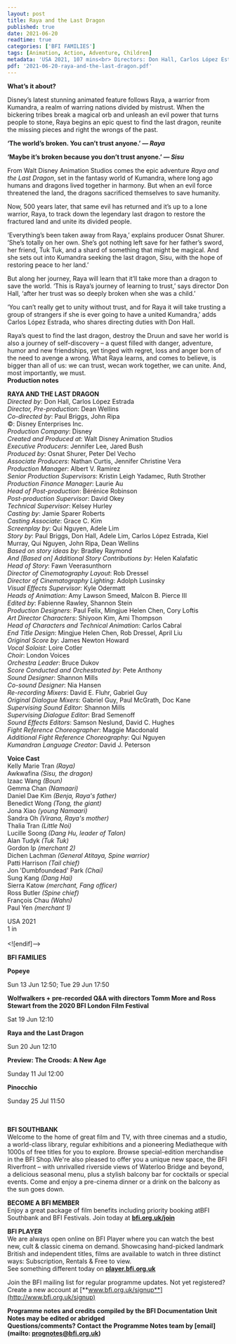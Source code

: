 ```yaml
---
layout: post
title: Raya and the Last Dragon
published: true
date: 2021-06-20
readtime: true
categories: ['BFI FAMILIES']
tags: [Animation, Action, Adventure, Children]
metadata: 'USA 2021, 107 mins<br> Directors: Don Hall, Carlos López Estrada'
pdf: '2021-06-20-raya-and-the-last-dragon.pdf'
---
```

**What’s it about?**

Disney’s latest stunning animated feature follows Raya, a warrior from Kumandra, a realm of warring nations divided by mistrust. When the bickering tribes break a magical orb and unleash an evil power that turns people to stone, Raya begins an epic quest to find the last dragon, reunite the missing pieces and right the wrongs of the past.<br>

**‘The world’s broken. You can’t trust anyone.’ _— Raya_**<br>

**‘Maybe it’s broken because you don’t trust anyone.’ _— Sisu_**<br>

From Walt Disney Animation Studios comes the epic adventure _Raya and the Last Dragon_, set in the fantasy world of Kumandra, where long ago  humans and dragons lived together in harmony. But when an evil force  threatened the land, the dragons sacrificed themselves to save humanity.

Now, 500 years later, that same evil has returned and it’s up to a lone warrior, Raya, to track down the legendary last dragon to restore the fractured land and unite its divided people.

‘Everything’s been taken away from Raya,’ explains producer Osnat Shurer. ‘She’s totally on her own. She’s got nothing left save for her father’s sword, her friend, Tuk Tuk, and a shard of something that might be magical. And she sets out into Kumandra seeking the last dragon, Sisu, with the hope of restoring peace to her land.’

But along her journey, Raya will learn that it’ll take more than a dragon to save the world. ‘This is Raya’s journey of learning to trust,’ says director Don Hall, ‘after her trust was so deeply broken when she was a child.’

‘You can’t really get to unity without trust, and for Raya it will take trusting a group of strangers if she is ever going to have a united Kumandra,’ adds Carlos López Estrada, who shares directing duties with Don Hall.

Raya’s quest to find the last dragon, destroy the Druun and save her world is also a journey of self-discovery – a quest filled with danger, adventure, humor and new friendships, yet tinged with regret, loss and anger born of the need to avenge a wrong. What Raya learns, and comes to believe, is bigger than all of us: we can trust, wecan work together, we can unite. And, most importantly, we must.<br>
**Production notes**<br>

**RAYA AND THE LAST DRAGON**<br>
_Directed by_: Don Hall, Carlos López Estrada  
_Director, Pre-production_: Dean Wellins  
_Co-directed by_: Paul Briggs, John Ripa  
©: Disney Enterprises Inc.  
_Production Company_: Disney  
_Created and Produced at_: Walt Disney Animation Studios  
_Executive Producers_: Jennifer Lee, Jared Bush  
_Produced by_: Osnat Shurer, Peter Del Vecho  
_Associate Producers_: Nathan Curtis, Jennifer Christine Vera  
_Production Manager_: Albert V. Ramirez  
_Senior Production Supervisors_: Kristin Leigh Yadamec, Ruth Strother  
_Production Finance Manager_: Laurie Au  
_Head of Post-production_: Bérénice Robinson  
_Post-production Supervisor_: David Okey  
_Technical Supervisor_: Kelsey Hurley  
_Casting by_: Jamie Sparer Roberts  
_Casting Associate_: Grace C. Kim  
_Screenplay by_: Qui Nguyen, Adele Lim  
_Story by_: Paul Briggs, Don Hall, Adele Lim, Carlos López Estrada, Kiel Murray, Qui Nguyen, John Ripa, Dean Wellins  
_Based on story ideas by_: Bradley Raymond  
_And [Based on] Additional Story Contributions by_: Helen Kalafatic  
_Head of Story_: Fawn Veerasunthorn  
_Director of Cinematography Layout_: Rob Dressel  
_Director of Cinematography Lighting_: Adolph Lusinsky  
_Visual Effects Supervisor_: Kyle Odermatt  
_Heads of Animation_: Amy Lawson Smeed, Malcon B. Pierce III  
_Edited by_: Fabienne Rawley, Shannon Stein  
_Production Designers_: Paul Felix, Mingjue Helen Chen, Cory Loftis  
_Art Director Characters_: Shiyoon Kim, Ami Thompson  
_Head of Characters and Technical Animation_: Carlos Cabral<br>
_End Title Design_: Mingjue Helen Chen, Rob Dressel, April Liu  
_Original Score by_: James Newton Howard  
_Vocal Soloist_: Loire Cotler  
_Choir_: London Voices  
_Orchestra Leader_: Bruce Dukov<br>
_Score Conducted and Orchestrated by_: Pete Anthony  
_Sound Designer_: Shannon Mills  
_Co-sound Designer_: Nia Hansen  
_Re-recording Mixers_: David E. Fluhr, Gabriel Guy  
_Original Dialogue Mixers_: Gabriel Guy, Paul McGrath, Doc Kane  
_Supervising Sound Editor_: Shannon Mills  
_Supervising Dialogue Editor_: Brad Semenoff  
_Sound Effects Editors_: Samson Neslund, David C. Hughes  
_Fight Reference Choreographer_: Maggie Macdonald  
_Additional Fight Reference Choreography_: Qui Nguyen  
_Kumandran Language Creator_: David J. Peterson

**Voice Cast**<br>
Kelly Marie Tran _(Raya)_  
Awkwafina _(Sisu, the dragon)_  
Izaac Wang _(Boun)_  
Gemma Chan _(Namaari)_  
Daniel Dae Kim _(Benja, Raya's father)_  
Benedict Wong _(Tong, the giant)_  
Jona Xiao _(young Namaari)_  
Sandra Oh _(Virana, Raya's mother)_  
Thalia Tran _(Little Noi)_  
Lucille Soong _(Dang Hu, leader of Talon)_  
Alan Tudyk _(Tuk Tuk)_  
Gordon Ip _(merchant 2)_  
Dichen Lachman _(General Atitaya, Spine warrior)_  
Patti Harrison _(Tail chief)_  
Jon 'Dumbfoundead' Park _(Chai)_  
Sung Kang _(Dang Hai)_  
Sierra Katow _(merchant, Fang officer)_  
Ross Butler _(Spine chief)_  
François Chau _(Wahn)_  
Paul Yen _(merchant 1)_<br>


USA 2021<br> 
1 in
<br><br>
<![endif]-->

**BFI FAMILIES**<br>

**Popeye**<br>

Sun 13 Jun 12:50; Tue 29 Jun 17:50<br>

**Wolfwalkers + pre-recorded Q&A with directors Tomm More and Ross Stewart from the 2020 BFI London Film Festival**<br>

Sat 19 Jun 12:10<br>

**Raya and the Last Dragon**<br>

Sun 20 Jun 12:10<br>

**Preview: The Croods: A New Age**<br>

Sunday 11 Jul 12:00<br>

**Pinocchio**<br>

Sunday 25 Jul 11:50<br>
<br><br>

**BFI SOUTHBANK**  
Welcome to the home of great film and TV, with three cinemas and a studio, a world-class library, regular exhibitions and a pioneering Mediatheque with 1000s of free titles for you to explore. Browse special-edition merchandise in the BFI Shop.We&#39;re also pleased to offer you a unique new space, the BFI Riverfront – with unrivalled riverside views of Waterloo Bridge and beyond, a delicious seasonal menu, plus a stylish balcony bar for cocktails or special events. Come and enjoy a pre-cinema dinner or a drink on the balcony as the sun goes down.  

**BECOME A BFI MEMBER**  
Enjoy a great package of film benefits including priority booking atBFI Southbank and BFI Festivals. Join today at [**bfi.org.uk/join**](http://www.bfi.org.uk/join)  

**BFI PLAYER**  
 We are always open online on BFI Player where you can watch the best new, cult &amp; classic cinema on demand. Showcasing hand-picked landmark British and independent titles, films are available to watch in three distinct ways: Subscription, Rentals &amp; Free to view.<br> 
See something different today on [**player.bfi.org.uk**](https://player.bfi.org.uk/)

Join the BFI mailing list for regular programme updates. Not yet registered? Create a new account at [**www.bfi.org.uk/signup**](http://www.bfi.org.uk/signup)

**Programme notes and credits compiled by the BFI Documentation Unit  
Notes may be edited or abridged  
Questions/comments? Contact the Programme Notes team by [email](mailto: prognotes@bfi.org.uk)**
<!--stackedit_data:
eyJoaXN0b3J5IjpbNzI5MTMyNTUxXX0=
-->